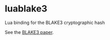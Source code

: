 # luablake3
Lua binding for the BLAKE3 cryptographic hash

See the [BLAKE3
paper](https://github.com/BLAKE3-team/BLAKE3-specs/blob/master/blake3.pdf).

